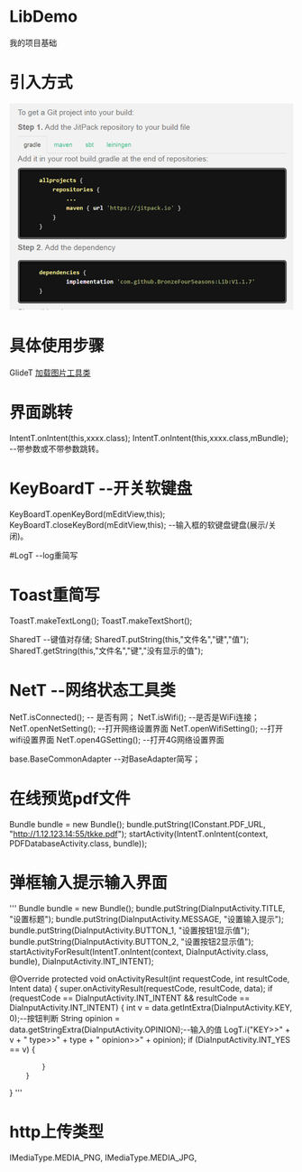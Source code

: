 # LibDemo
我的项目基础

# 引入方式 #
![引入方式](https://github.com/BronzeFourSeasons/Lib/blob/master/API/UseBag.png)


# 具体使用步骤 #

GlideT [加载图片工具类](https://github.com/BronzeFourSeasons/Lib/blob/master/API/Glide.md#glideapi)

#  界面跳转 #
IntentT.onIntent(this,xxxx.class); 
IntentT.onIntent(this,xxxx.class,mBundle); --带参数或不带参数跳转。

#  KeyBoardT --开关软键盘 #  
KeyBoardT.openKeyBord(mEditView,this); 
KeyBoardT.closeKeyBord(mEditView,this);
--输入框的软键盘键盘(展示/关闭)。

#LogT --log重简写

#  Toast重简写 #  
ToastT.makeTextLong(); ToastT.makeTextShort();

SharedT --键值对存储;
SharedT.putString(this,"文件名","键","值");
SharedT.getString(this,"文件名","键","没有显示的值");

#  NetT --网络状态工具类 #  
NetT.isConnected();     -- 是否有网；
NetT.isWifi();          --是否是WiFi连接；
NetT.openNetSetting();  --打开网络设置界面
NetT.openWifiSetting();  --打开wifi设置界面
NetT.open4GSetting();  --打开4G网络设置界面

base.BaseCommonAdapter --对BaseAdapter简写；

# 在线预览pdf文件 #
 Bundle bundle = new Bundle();
 bundle.putString(IConstant.PDF_URL, "http://1.12.123.14:55/tkke.pdf");
 startActivity(IntentT.onIntent(context, PDFDatabaseActivity.class, bundle));

# 弹框输入提示输入界面 #
'''
Bundle bundle = new Bundle();
bundle.putString(DiaInputActivity.TITLE, "设置标题");
bundle.putString(DiaInputActivity.MESSAGE, "设置输入提示");
bundle.putString(DiaInputActivity.BUTTON_1, "设置按钮1显示值");
bundle.putString(DiaInputActivity.BUTTON_2, "设置按钮2显示值");
startActivityForResult(IntentT.onIntent(context, DiaInputActivity.class, bundle), DiaInputActivity.INT_INTENT);

  @Override
  protected void onActivityResult(int requestCode, int resultCode, Intent data) {
        super.onActivityResult(requestCode, resultCode, data);
        if (requestCode == DiaInputActivity.INT_INTENT && resultCode == DiaInputActivity.INT_INTENT) {
            int v = data.getIntExtra(DiaInputActivity.KEY, 0);--按钮判断
            String opinion = data.getStringExtra(DiaInputActivity.OPINION);--输入的值
            LogT.i("KEY>>" + v + " type>>" + type + " opinion>>" + opinion);
            if (DiaInputActivity.INT_YES == v) {
                
            }
        }
   }
'''
# http上传类型 # 
IMediaType.MEDIA_PNG,
IMediaType.MEDIA_JPG,

